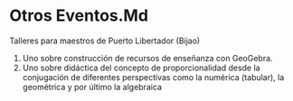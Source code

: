 # Otros Eventos.Md

Talleres para maestros de Puerto Libertador (Bijao)

1. Uno sobre construcción de recursos de enseñanza con GeoGebra. 
2. Uno sobre didáctica del concepto de proporcionalidad desde la conjugación de diferentes perspectivas como la numérica (tabular), la geométrica y por último la algebraica

